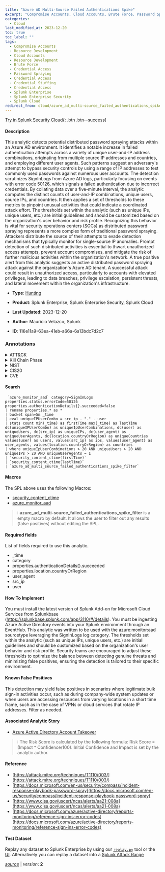 ```yaml
---
title: "Azure AD Multi-Source Failed Authentications Spike"
excerpt: "Compromise Accounts, Cloud Accounts, Brute Force, Password Spraying, Credential Stuffing"
categories:
  - Cloud
last_modified_at: 2023-12-20
toc: true
toc_label: ""
tags:
  - Compromise Accounts
  - Resource Development
  - Cloud Accounts
  - Resource Development
  - Brute Force
  - Credential Access
  - Password Spraying
  - Credential Access
  - Credential Stuffing
  - Credential Access
  - Splunk Enterprise
  - Splunk Enterprise Security
  - Splunk Cloud
redirect_from: cloud/azure_ad_multi-source_failed_authentications_spike/
---
```




[Try in Splunk Security Cloud](https://www.splunk.com/en_us/cyber-security.html){: .btn .btn--success}

#### Description

This analytic detects potential distributed password spraying attacks within an Azure AD environment. It identifies a notable increase in failed authentication attempts across a variety of unique user-and-IP address combinations, originating from multiple source IP addresses and countries, and employing different user agents. Such patterns suggest an adversary&#39;s attempt to bypass security controls by using a range of IP addresses to test commonly used passwords against numerous user accounts. The detection scrutinizes SignInLogs from Azure AD logs, particularly focusing on events with error code 50126, which signals a failed authentication due to incorrect credentials. By collating data over a five-minute interval, the analytic computes the distinct counts of user-and-IP combinations, unique users, source IPs, and countries. It then applies a set of thresholds to these metrics to pinpoint unusual activities that could indicate a coordinated attack effort. The thresholds set within the analytic (such as unique IPs, unique users, etc.) are initial guidelines and should be customized based on the organization&#39;s user behavior and risk profile. Recognizing this behavior is vital for security operations centers (SOCs) as distributed password spraying represents a more complex form of traditional password spraying. Attackers distribute the source of their attempts to evade detection mechanisms that typically monitor for single-source IP anomalies. Prompt detection of such distributed activities is essential to thwart unauthorized access attempts, prevent account compromises, and mitigate the risk of further malicious activities within the organization&#39;s network. A true positive alert from this analytic suggests an active distributed password spraying attack against the organization&#39;s Azure AD tenant. A successful attack could result in unauthorized access, particularly to accounts with elevated privileges, leading to data breaches, privilege escalation, persistent threats, and lateral movement within the organization&#39;s infrastructure.

- **Type**: [Hunting](https://github.com/splunk/security_content/wiki/Detection-Analytic-Types)
- **Product**: Splunk Enterprise, Splunk Enterprise Security, Splunk Cloud

- **Last Updated**: 2023-12-20
- **Author**: Mauricio Velazco, Splunk
- **ID**: 116e11a9-63ea-41eb-a66a-6a13bdc7d2c7

### Annotations
<details>
  <summary>ATT&CK</summary>

<div markdown="1">

#### [ATT&CK](https://attack.mitre.org/)

| ID          | Technique   | Tactic         |
| ----------- | ----------- |--------------- |
| [T1586](https://attack.mitre.org/techniques/T1586/) | Compromise Accounts | Resource Development |

| [T1586.003](https://attack.mitre.org/techniques/T1586/003/) | Cloud Accounts | Resource Development |

| [T1110](https://attack.mitre.org/techniques/T1110/) | Brute Force | Credential Access |

| [T1110.003](https://attack.mitre.org/techniques/T1110/003/) | Password Spraying | Credential Access |

| [T1110.004](https://attack.mitre.org/techniques/T1110/004/) | Credential Stuffing | Credential Access |

</div>
</details>


<details>
  <summary>Kill Chain Phase</summary>

<div markdown="1">

* Weaponization
* Exploitation


</div>
</details>


<details>
  <summary>NIST</summary>

<div markdown="1">

* DE.AE



</div>
</details>

<details>
  <summary>CIS20</summary>

<div markdown="1">

* CIS 10



</div>
</details>

<details>
  <summary>CVE</summary>

<div markdown="1">


</div>
</details>


#### Search

```
 `azure_monitor_aad` category=SignInLogs properties.status.errorCode=50126 properties.authenticationDetails{}.succeeded=false 
| rename properties.* as * 
| bucket span=5m _time 
| eval uniqueIPUserCombo = src_ip . "-" . user 
| stats count min(_time) as firstTime max(_time) as lastTime dc(uniqueIPUserCombo) as uniqueIpUserCombinations, dc(user) as uniqueUsers, dc(src_ip) as uniqueIPs, dc(user_agent) as uniqueUserAgents, dc(location.countryOrRegion) as uniqueCountries values(user) as users, values(src_ip) as ips, values(user_agent) as user_agents, values(location.countryOrRegion) as countries 
| where uniqueIpUserCombinations > 20 AND uniqueUsers > 20 AND uniqueIPs > 20 AND uniqueUserAgents = 1 
| `security_content_ctime(firstTime)` 
| `security_content_ctime(lastTime)` 
| `azure_ad_multi_source_failed_authentications_spike_filter`
```

#### Macros
The SPL above uses the following Macros:
* [security_content_ctime](https://github.com/splunk/security_content/blob/develop/macros/security_content_ctime.yml)
* [azure_monitor_aad](https://github.com/splunk/security_content/blob/develop/macros/azure_monitor_aad.yml)

> :information_source:
> **azure_ad_multi-source_failed_authentications_spike_filter** is a empty macro by default. It allows the user to filter out any results (false positives) without editing the SPL.



#### Required fields
List of fields required to use this analytic.
* _time
* category
* properties.authenticationDetails{}.succeeded
* properties.location.countryOrRegion
* user_agent
* src_ip
* user



#### How To Implement
You must install the latest version of Splunk Add-on for Microsoft Cloud Services from Splunkbase (https://splunkbase.splunk.com/app/3110/#/details). You must be ingesting Azure Active Directory events into your Splunk environment through an EventHub. This analytic was written to be used with the azure:monitor:aad sourcetype leveraging the SignInLogs log category. The thresholds set within the analytic (such as unique IPs, unique users, etc.) are initial guidelines and should be customized based on the organization&#39;s user behavior and risk profile. Security teams are encouraged to adjust these thresholds to optimize the balance between detecting genuine threats and minimizing false positives, ensuring the detection is tailored to their specific environment.
#### Known False Positives
This detection may yield false positives in scenarios where legitimate bulk sign-in activities occur, such as during company-wide system updates or when users are accessing resources from varying locations in a short time frame, such as in the case of VPNs or cloud services that rotate IP addresses. Filter as needed.

#### Associated Analytic Story
* [Azure Active Directory Account Takeover](/stories/azure_active_directory_account_takeover)





> :information_source:
> The Risk Score is calculated by the following formula: Risk Score = (Impact * Confidence/100). Initial Confidence and Impact is set by the analytic author.


#### Reference

* [https://attack.mitre.org/techniques/T1110/003/](https://attack.mitre.org/techniques/T1110/003/)
* [https://docs.microsoft.com/en-us/security/compass/incident-response-playbook-password-spray](https://docs.microsoft.com/en-us/security/compass/incident-response-playbook-password-spray)
* [https://www.cisa.gov/uscert/ncas/alerts/aa21-008a](https://www.cisa.gov/uscert/ncas/alerts/aa21-008a)
* [https://docs.microsoft.com/azure/active-directory/reports-monitoring/reference-sign-ins-error-codes](https://docs.microsoft.com/azure/active-directory/reports-monitoring/reference-sign-ins-error-codes)



#### Test Dataset
Replay any dataset to Splunk Enterprise by using our [`replay.py`](https://github.com/splunk/attack_data#using-replaypy) tool or the [UI](https://github.com/splunk/attack_data#using-ui).
Alternatively you can replay a dataset into a [Splunk Attack Range](https://github.com/splunk/attack_range#replay-dumps-into-attack-range-splunk-server)




[*source*](https://github.com/splunk/security_content/tree/develop/detections/cloud/azure_ad_multi-source_failed_authentications_spike.yml) \| *version*: **2**